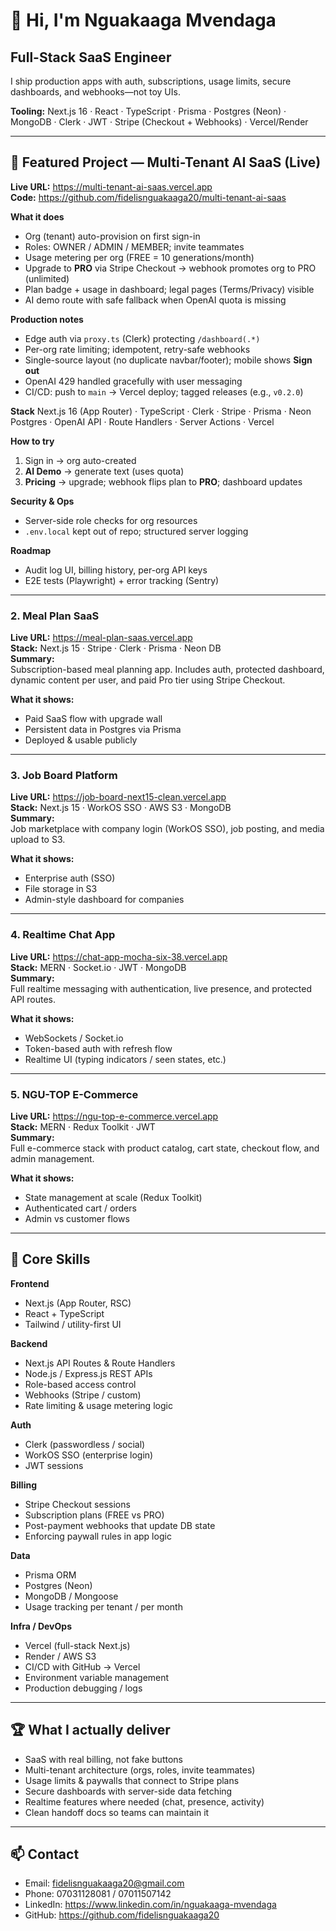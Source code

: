 # 👋 Hi, I'm Nguakaaga Mvendaga

## Full-Stack SaaS Engineer

I ship production apps with auth, subscriptions, usage limits, secure dashboards, and webhooks—not toy UIs.

**Tooling:** Next.js 16 · React · TypeScript · Prisma · Postgres (Neon) · MongoDB · Clerk · JWT · Stripe (Checkout + Webhooks) · Vercel/Render

---

## 🔹 Featured Project — Multi-Tenant AI SaaS (Live)

**Live URL:** https://multi-tenant-ai-saas.vercel.app  
**Code:** https://github.com/fidelisnguakaaga20/multi-tenant-ai-saas

**What it does**

* Org (tenant) auto-provision on first sign-in
* Roles: OWNER / ADMIN / MEMBER; invite teammates
* Usage metering per org (FREE = 10 generations/month)
* Upgrade to **PRO** via Stripe Checkout → webhook promotes org to PRO (unlimited)
* Plan badge + usage in dashboard; legal pages (Terms/Privacy) visible
* AI demo route with safe fallback when OpenAI quota is missing

**Production notes**

* Edge auth via `proxy.ts` (Clerk) protecting `/dashboard(.*)`
* Per-org rate limiting; idempotent, retry-safe webhooks
* Single-source layout (no duplicate navbar/footer); mobile shows **Sign out**
* OpenAI 429 handled gracefully with user messaging
* CI/CD: push to `main` → Vercel deploy; tagged releases (e.g., `v0.2.0`)

**Stack**
Next.js 16 (App Router) · TypeScript · Clerk · Stripe · Prisma · Neon Postgres · OpenAI API · Route Handlers · Server Actions · Vercel

**How to try**

1. Sign in → org auto-created
2. **AI Demo** → generate text (uses quota)
3. **Pricing** → upgrade; webhook flips plan to **PRO**; dashboard updates

**Security & Ops**

* Server-side role checks for org resources
* `.env.local` kept out of repo; structured server logging

**Roadmap**

* Audit log UI, billing history, per-org API keys
* E2E tests (Playwright) + error tracking (Sentry)



---

### 2. Meal Plan SaaS  
**Live URL:** https://meal-plan-saas.vercel.app  
**Stack:** Next.js 15 · Stripe · Clerk · Prisma · Neon DB  
**Summary:**  
Subscription-based meal planning app. Includes auth, protected dashboard, dynamic content per user, and paid Pro tier using Stripe Checkout.

**What it shows:**  
- Paid SaaS flow with upgrade wall  
- Persistent data in Postgres via Prisma  
- Deployed & usable publicly

---

### 3. Job Board Platform  
**Live URL:** https://job-board-next15-clean.vercel.app  
**Stack:** Next.js 15 · WorkOS SSO · AWS S3 · MongoDB  
**Summary:**  
Job marketplace with company login (WorkOS SSO), job posting, and media upload to S3.

**What it shows:**  
- Enterprise auth (SSO)  
- File storage in S3  
- Admin-style dashboard for companies

---

### 4. Realtime Chat App  
**Live URL:** https://chat-app-mocha-six-38.vercel.app  
**Stack:** MERN · Socket.io · JWT · MongoDB  
**Summary:**  
Full realtime messaging with authentication, live presence, and protected API routes.

**What it shows:**  
- WebSockets / Socket.io  
- Token-based auth with refresh flow  
- Realtime UI (typing indicators / seen states, etc.)

---

### 5. NGU-TOP E-Commerce  
**Live URL:** https://ngu-top-e-commerce.vercel.app  
**Stack:** MERN · Redux Toolkit · JWT  
**Summary:**  
Full e-commerce stack with product catalog, cart state, checkout flow, and admin management.

**What it shows:**  
- State management at scale (Redux Toolkit)  
- Authenticated cart / orders  
- Admin vs customer flows

---

## 🧠 Core Skills

**Frontend**
- Next.js (App Router, RSC)
- React + TypeScript
- Tailwind / utility-first UI

**Backend**
- Next.js API Routes & Route Handlers
- Node.js / Express.js REST APIs
- Role-based access control
- Webhooks (Stripe / custom)
- Rate limiting & usage metering logic

**Auth**
- Clerk (passwordless / social)
- WorkOS SSO (enterprise login)
- JWT sessions

**Billing**
- Stripe Checkout sessions
- Subscription plans (FREE vs PRO)
- Post-payment webhooks that update DB state
- Enforcing paywall rules in app logic

**Data**
- Prisma ORM
- Postgres (Neon)
- MongoDB / Mongoose
- Usage tracking per tenant / per month

**Infra / DevOps**
- Vercel (full-stack Next.js)
- Render / AWS S3
- CI/CD with GitHub → Vercel
- Environment variable management
- Production debugging / logs

---

## 🏆 What I actually deliver

- SaaS with real billing, not fake buttons  
- Multi-tenant architecture (orgs, roles, invite teammates)  
- Usage limits & paywalls that connect to Stripe plans  
- Secure dashboards with server-side data fetching  
- Realtime features where needed (chat, presence, activity)  
- Clean handoff docs so teams can maintain it

---

## 📫 Contact

- Email: fidelisnguakaaga20@gmail.com  
- Phone: 07031128081 / 07011507142  
- LinkedIn: https://www.linkedin.com/in/nguakaaga-mvendaga  
- GitHub: https://github.com/fidelisnguakaaga20
